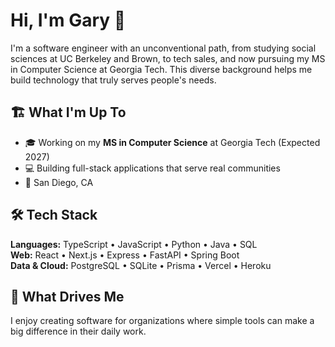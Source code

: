 # Hi, I'm Gary 👋

I'm a software engineer with an unconventional path, from studying social sciences at UC Berkeley and Brown, to tech sales, and now pursuing my MS in Computer Science at Georgia Tech. This diverse background helps me build technology that truly serves people's needs.

## 🏗️ What I'm Up To

- 🎓 Working on my **MS in Computer Science** at Georgia Tech (Expected 2027)
- 💻 Building full-stack applications that serve real communities
- 📍 San Diego, CA

## 🛠️ Tech Stack

**Languages:** TypeScript • JavaScript • Python • Java • SQL  
**Web:** React • Next.js • Express • FastAPI • Spring Boot  
**Data & Cloud:** PostgreSQL • SQLite • Prisma • Vercel • Heroku

## 🌱 What Drives Me

I enjoy creating software for organizations where simple tools can make a big difference in their daily work.

